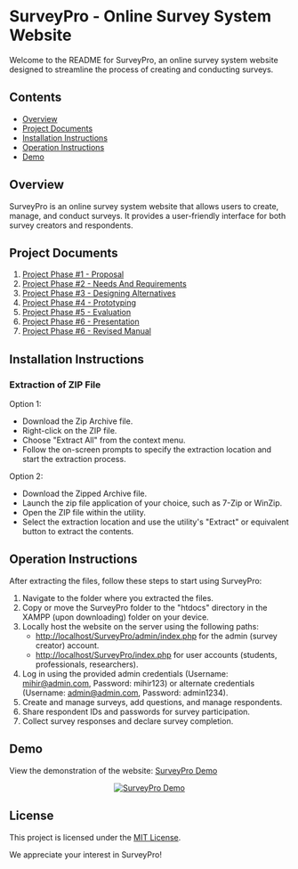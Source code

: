 # SurveyPro - Online Survey System Website

Welcome to the README for SurveyPro, an online survey system website designed to streamline the process of creating and conducting surveys.

## Contents
- [Overview](#overview)
- [Project Documents](#project-documents)
- [Installation Instructions](#installation-instructions)
- [Operation Instructions](#operation-instructions)
- [Demo](#demo)

## Overview
SurveyPro is an online survey system website that allows users to create, manage, and conduct surveys. It provides a user-friendly interface for both survey creators and respondents.

## Project Documents
1. [Project Phase #1 - Proposal](https://github.com/mihirpatel20-mp/Human-Computer-Interaction-Project-SurveyPro---Online-Survey-System-/blob/main/Project%20Phase%20%231-Proposal.docx)
2. [Project Phase #2 - Needs And Requirements](https://github.com/mihirpatel20-mp/Human-Computer-Interaction-Project-SurveyPro---Online-Survey-System-/blob/main/Project%20Phase%20%232-Needs%20And%20Requirements.docx)
3. [Project Phase #3 - Designing Alternatives](https://github.com/mihirpatel20-mp/Human-Computer-Interaction-Project-SurveyPro---Online-Survey-System-/blob/main/Project%20Phase%20%233-Designing%20Alternatives.docx)
4. [Project Phase #4 - Prototyping](https://github.com/mihirpatel20-mp/Human-Computer-Interaction-Project-SurveyPro---Online-Survey-System-/blob/main/Project%20Phase%20%234-Prototyping.docx)
5. [Project Phase #5 - Evaluation](https://github.com/mihirpatel20-mp/Human-Computer-Interaction-Project-SurveyPro---Online-Survey-System-/blob/main/Project%20Phase%20%235-Evaluation.docx)
6. [Project Phase #6 - Presentation](https://github.com/mihirpatel20-mp/Human-Computer-Interaction-Project-SurveyPro---Online-Survey-System-/blob/main/Project%20Phase%20%236-Presentation.pptx)
7. [Project Phase #6 - Revised Manual](https://github.com/mihirpatel20-mp/Human-Computer-Interaction-Project-SurveyPro---Online-Survey-System-/blob/main/Project%20Phase%20%236-Revised%20Manual.docx)

## Installation Instructions
### Extraction of ZIP File
Option 1:
- Download the Zip Archive file.
- Right-click on the ZIP file.
- Choose "Extract All" from the context menu.
- Follow the on-screen prompts to specify the extraction location and start the extraction process.

Option 2:
- Download the Zipped Archive file.
- Launch the zip file application of your choice, such as 7-Zip or WinZip.
- Open the ZIP file within the utility.
- Select the extraction location and use the utility's "Extract" or equivalent button to extract the contents.

## Operation Instructions
After extracting the files, follow these steps to start using SurveyPro:
1. Navigate to the folder where you extracted the files.
2. Copy or move the SurveyPro folder to the "htdocs" directory in the XAMPP (upon downloading) folder on your device.
3. Locally host the website on the server using the following paths:
   - [http://localhost/SurveyPro/admin/index.php](http://localhost/SurveyPro/admin/index.php) for the admin (survey creator) account.
   - [http://localhost/SurveyPro/index.php](http://localhost/SurveyPro/index.php) for user accounts (students, professionals, researchers).
4. Log in using the provided admin credentials (Username: mihir@admin.com, Password: mihir123) or alternate credentials (Username: admin@admin.com, Password: admin1234).
5. Create and manage surveys, add questions, and manage respondents.
6. Share respondent IDs and passwords for survey participation.
7. Collect survey responses and declare survey completion.


## Demo
View the demonstration of the website: [SurveyPro Demo](https://drive.google.com/file/d/1_F1BDiDFcxek77mKz7lXpymhHz9MENbZ/view?usp=sharing)

<p align="center">
  <a href="https://drive.google.com/file/d/1_F1BDiDFcxek77mKz7lXpymhHz9MENbZ/view?usp=sharing">
    <img src="https://link-to-demo-thumbnail.jpg" alt="SurveyPro Demo">
  </a>
</p>


## License
This project is licensed under the [MIT License](LICENSE).


We appreciate your interest in SurveyPro!

